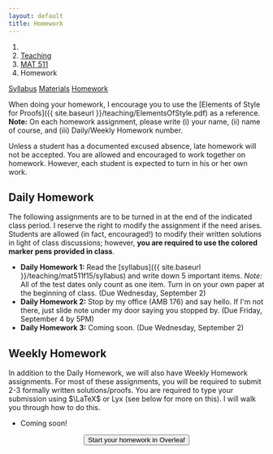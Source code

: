 ```yaml
---
layout: default
title: Homework
---
```

<ol class="breadcrumb">
  <li><a href="/"><i class="fa fa-home"></i></a></li>
  <li><a href="/teaching/">Teaching</a></li>
  <li><a href="/teaching/mat511f15">MAT 511</a></li>
  <li class="active">Homework</li>
</ol>

<div class="row">
<div class="col-xs-12">
<div class="btn-group btn-group-justified">
<a class="btn btn-default btn-success" href="{{site.baseurl}}/teaching/mat511f15/syllabus/">Syllabus</a>
<a class="btn btn-default btn-primary" href="{{site.baseurl}}/teaching/mat511f15/materials/">Materials</a>
<a class="btn btn-default btn-warning" href="{{site.baseurl}}/teaching/mat511f15/homework/">Homework</a>
</div>
</div>
</div>

When doing your homework, I encourage you to use the [Elements of Style for Proofs]({{ site.baseurl }}/teaching/ElementsOfStyle.pdf) as a reference. **Note:** On each homework assignment, please write (i) your name, (ii) name of course, and (iii) Daily/Weekly Homework number.

Unless a student has a documented excused absence, late homework will not be accepted.  You are allowed and encouraged to work together on homework.  However, each student is expected to turn in his or her own work.

## Daily Homework ##
The following assignments are to be turned in at the end of the indicated class period. I reserve the right to modify the assignment if the need arises. Students are allowed (in fact, encouraged!) to modify their written solutions in light of class discussions; however, **you are required to use the colored marker pens provided in class**.

- **Daily Homework 1:** Read the [syllabus]({{ site.baseurl }}/teaching/mat511f15/syllabus) and write down 5 important items.  *Note:*  All of the test dates only count as one item.  Turn in on your own paper at the beginning of class. (Due Wednesday, September 2)
- **Daily Homework 2:** Stop by my office (AMB 176) and say hello. If I'm not there, just slide note under my door saying you stopped by. (Due Friday, September 4 by 5PM)
- **Daily Homework 3:** Coming soon.  (Due Wednesday, September 2)

## Weekly Homework ##
In addition to the Daily Homework, we will also have Weekly Homework assignments. For most of these assignments, you will be required to submit 2-3 formally written solutions/proofs. You are required to type your submission using $\LaTeX$ or Lyx (see below for more on this). I will walk you through how to do this.

- Coming soon!

<center>
<form action="https://www.overleaf.com/docs" method="POST">
 <input type="hidden" name="template" value="danaernst-weekly_homework_x">
 <input type="submit" class="wl-submit" value="Start your homework in Overleaf">
 </form>
</center>
